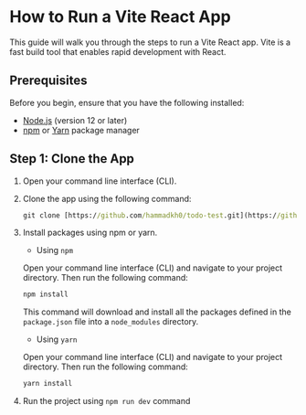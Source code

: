 # How to Run a Vite React App

This guide will walk you through the steps to run a Vite React app. Vite is a fast build tool that enables rapid development with React.

## Prerequisites

Before you begin, ensure that you have the following installed:

- [Node.js](https://nodejs.org) (version 12 or later)
- [npm](https://www.npmjs.com/) or [Yarn](https://yarnpkg.com/) package manager

## Step 1: Clone the App

1. Open your command line interface (CLI).
2. Clone the app using the following command:
    ```cmd
    git clone [https://github.com/hammadkh0/todo-test.git](https://github.com/hammadkh0/todo-test.git)
    ```
3. Install packages using npm or yarn.
    - Using `npm`

     Open your command line interface (CLI) and navigate to your project directory. Then run the following command:

     ```cmd
     npm install
     ```

     This command will download and install all the packages defined in the `package.json` file into a `node_modules` directory.

   - Using `yarn`

    Open your command line interface (CLI) and navigate to your project directory. Then run the following command:

    ```cmd
    yarn install
    ```
4. Run the project using `npm run dev` command